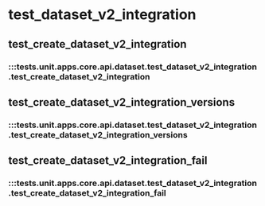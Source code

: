 # test_dataset_v2_integration

## test_create_dataset_v2_integration

### :::tests.unit.apps.core.api.dataset.test_dataset_v2_integration.test_create_dataset_v2_integration

## test_create_dataset_v2_integration_versions

### :::tests.unit.apps.core.api.dataset.test_dataset_v2_integration.test_create_dataset_v2_integration_versions

## test_create_dataset_v2_integration_fail

### :::tests.unit.apps.core.api.dataset.test_dataset_v2_integration.test_create_dataset_v2_integration_fail

